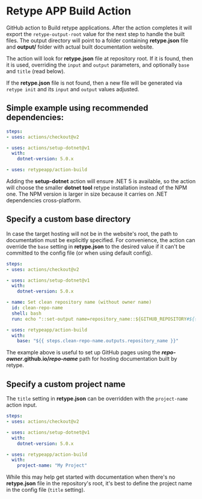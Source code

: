 # Retype APP Build Action

GitHub action to Build retype applications. After the action completes it will export the `retype-output-root` value for the next step to handle the built files. The output directory will point to a folder containing **retype.json** file and **output/** folder with actual built documentation website.

The action will look for **retype.json** file at repository root. If it is found, then it is used, overriding the `input` and `output` parameters, and optionally `base` and `title` (read below).

If the **retype.json** file is not found, then a new file will be generated via `retype init` and its `input` and `output` values adjusted.
## Simple example using recommended dependencies:

```yaml
steps:
- uses: actions/checkout@v2

- uses: actions/setup-dotnet@v1
  with:
    dotnet-version: 5.0.x

- uses: retypeapp/action-build
```

Adding the **setup-dotnet** action will ensure .NET 5 is available, so the action will choose the smaller **dotnet tool** retype installation instead of the NPM one. The NPM version is larger in size because it carries on .NET dependencies cross-platform.

## Specify a custom base directory

In case the target hosting will not be in the website's root, the path to documentation must be explicitly specified. For convenience, the action can override the `base` setting in **retype.json** to the desired value if it can't be committed to the config file (or when using default config).

```yaml
steps:
- uses: actions/checkout@v2

- uses: actions/setup-dotnet@v1
  with:
    dotnet-version: 5.0.x

- name: Set clean repository name (without owner name)
  id: clean-repo-name
  shell: bash
  run: echo "::set-output name=repository_name::${GITHUB_REPOSITORY#${{ github.repository_owner }}/}"

- uses: retypeapp/action-build
  with:
    base: "${{ steps.clean-repo-name.outputs.repository_name }}"
```

The example above is useful to set up GitHub pages using the **_repo-owner_.github.io/_repo-name_** path for hosting documentation built by retype.

## Specify a custom project name

The `title` setting in **retype.json** can be overridden with the `project-name` action input.

```yaml
steps:
- uses: actions/checkout@v2

- uses: actions/setup-dotnet@v1
  with:
    dotnet-version: 5.0.x

- uses: retypeapp/action-build
  with:
    project-name: "My Project"
```

While this may help get started with documentation when there's no **retype.json** file in the repository's root, it's best to define the project name in the config file (`title` setting).